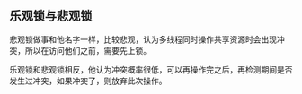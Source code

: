 

## 乐观锁与悲观锁
悲观锁做事和他名字一样，比较悲观，认为多线程同时操作共享资源时会出现冲突，所以在访问他们之前，需要先上锁。    

乐观锁和悲观锁相反，他认为冲突概率很低，可以再操作完之后，再检测期间是否发生过冲突，如果冲突了，则放弃此次操作。   

 